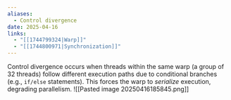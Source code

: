 ```yaml
---
aliases:
  - Control divergence
date: 2025-04-16
links:
  - "[[1744799324|Warp]]"
  - "[[1744800971|Synchronization]]"
---
```

Control divergence occurs when threads within the same warp (a group of 32 threads) follow different execution paths due to conditional branches (e.g., `if/else` statements). This forces the warp to _serialize_ execution, degrading parallelism.
![[Pasted image 20250416185845.png]]